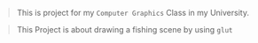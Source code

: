 > This is project for my `Computer Graphics` Class in my University. 

> This Project is about drawing a fishing scene by using  `glut`